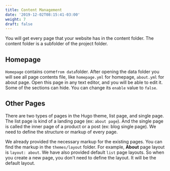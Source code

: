 ```yaml
---
title: Content Management
date: '2019-12-02T08:15:41-03:00'
weight: 7
draft: false
---
```


You will get every page that your website has in the content folder. The content folder is a subfolder of the project folder.

## Homepage

 `Homepage`  contains come` from data `folder. After opening the data folder you will see all page contents file, like `homepage.yml` for homepage, `about.yml` for about page. Open this page in any text editor, and you will be able to edit it. Some of the sections can hide. You can change its `enable` value to `false`.

## Other Pages

There are two types of pages in the Hugo theme, list page, and single page. The list page is kind of a landing page (ex: `about page`). And the single page is called the inner page of a product or a post (ex: blog single page). We need to define the structure or markup of every page.

We already provided the necessary markup for the existing pages. You can find the markup in the `themes/layout` folder. For example, **About** page layout is `layout: about`. We have also provided default `list` page layouts. So when you create a new page, you don't need to define the layout. It will be the default layout.
